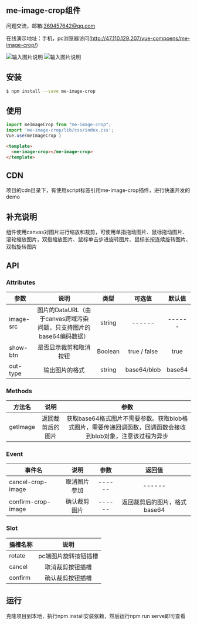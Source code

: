 
## me-image-crop组件
问题交流，邮箱:369457642@qq.com

在线演示地址：手机，pc浏览器访问(http://47.110.129.207/vue-compoens/me-image-crop/)

![输入图片说明](https://images.gitee.com/uploads/images/2019/1207/215805_db3bc299_1844723.jpeg "1575726795(1)_meitu_1.jpg")
![输入图片说明](http://47.110.129.207/images/1234567.png)

## 安装

```bash
$ npm install --save me-image-crop

```
## 使用

```js
import meImageCrop from "me-image-crop";
import 'me-image-crop/lib/css/index.css';
Vue.use(meImageCrop )
```
```html
<template>
  <me-image-crop></me-image-crop>
</template>
 ```
## CDN
 项目的cdn目录下，有使用script标签引用me-image-crop插件，进行快速开发的demo

## 补充说明
 组件使用canvas对图片进行缩放和裁剪，可使用单指拖动图片、鼠标拖动图片、滚轮缩放图片，双指缩放图片、鼠标单击步进旋转图片、鼠标长按连续旋转图片、双指旋转图片

## API

### Attributes
| 参数   |  说明  |  类型 |   可选值 |默认值 |
|--------|:-------:|:------:|:------:|:------:|
| image-src|  图片的DataURL（由于canvas跨域污染问题，只支持图片的base64编码数据） | string|------ |------|
| show-btn| 是否显示裁剪和取消按钮  | Boolean | true / false |  true|
| out-type| 输出图片的格式  | string| base64/blob |  base64|




### Methods
| 方法名   |  说明  | 参数 |
|--------|:-------:|:------:|
| getImage | 返回裁剪后的图片|获取base64格式图片不需要参数。获取blob格式图片，需要传递回调函数，回调函数会接收到blob对象，注意该过程为异步|



### Event
| 事件名   |  说明  | 参数 | 返回值 |
|--------|:-------:|:------:|:------:|
| cancel-crop-image| 取消图片参加 |------|------|
| confirm-crop-image| 确认裁剪图片 |------|返回裁剪后的图片，格式base64|



### Slot
| 插槽名称   |  说明  |
|--------|:-------:|
| rotate| pc端图片旋转按钮插槽 |
| cancel| 取消裁剪按钮插槽 |
| confirm| 确认裁剪按钮插槽 |


## 运行
克隆项目到本地，执行npm install安装依赖，然后运行npm run serve即可查看

